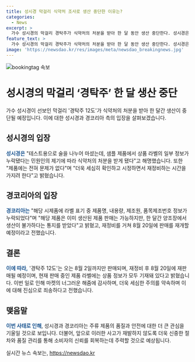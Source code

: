 ```yaml
---
title: 성시경 막걸리 식약처 조사로 생산 중단한 이유는?
categories:
  - News
excerpt: >
  가수 성시경의 막걸리 경탁주가 식약처의 처분을 받아 한 달 동안 생산 중단한다. 성시경은 미흡한 부분에 대해 사과하며, 앞으로는 더욱 세심히 확인하고 시정할 것이라고 전했다. 또한, 제품 재정비를 거쳐 8월 20일에 다시 판매를 재개할 계획이라고 밝혔으며, 현재 판매 중인 제품 라벨에는 모든 상품 정보가 기재되어 있다고 전했다. 이에 대한 경코리아의 사과와 재정비 계획 또한 공개되었다.
feature_text: >
  가수 성시경의 막걸리 경탁주가 식약처의 처분을 받아 한 달 동안 생산 중단한다. 성시경은 미흡한 부분에 대해 사과하며, 앞으로는 더욱 세심히 확인하고 시정할 것이라고 전했다. 또한, 제품 재정비를 거쳐 8월 20일에 다시 판매를 재개할 계획이라고 밝혔으며, 현재 판매 중인 제품 라벨에는 모든 상품 정보가 기재되어 있다고 전했다. 이에 대한 경코리아의 사과와 재정비 계획 또한 공개되었다.
image: 'https://newsdao.kr/res/images/meta/newsdao_breakingnews.jpg'
---
```


<p><img src="https://newsdao.kr/res/images/meta/newsdao_breakingnews.jpg" alt="bookingtag 속보" /></p>

<h1>성시경의 막걸리 ‘경탁주’ 한 달 생산 중단</h1>

<p data-ke-size="size16">가수 성시경이 선보인 막걸리 '경탁주 12도'가 식약처의 처분을 받아 한 달간 생산이 중단될 예정입니다. 이에 대한 성시경과 경코리아 측의 입장을 살펴보겠습니다.</p>

<h2 data-ke-size="size26">성시경의 입장</h2>

<p><b><span style="color: #1a5490;">성시경은</span></b> "테스트용으로 술을 나누어 마셨는데, 샘플 제품에서 상품 라벨의 일부 정보가 누락됐다는 민원인의 제기에 따라 식약처의 처분을 받게 됐다"고 해명했습니다. 또한 "제품에는 전혀 문제가 없다"며 "더욱 세심히 확인하고 시정하면서 재정비하는 시간을 가지려 한다"고 밝혔습니다.</p>

<h2 data-ke-size="size26">경코리아의 입장</h2>

<p><b><span style="color: #1a5490;">경코리아는</span></b> "해당 시제품에 라벨 표기 중 제품명, 내용량, 제조원, 품목제조번호 정보가 누락되었다"며 "해당 제품은 이미 생산된 제품 판매는 가능하지만, 한 달간 양조장에서 생산이 불가하다는 통지를 받았다"고 밝혔고, 재정비를 거쳐 8월 20일에 판매를 재개할 예정이라고 전했습니다.</p>

<h2 data-ke-size="size26">결론</h2>

<p><b><span style="color: #1a5490;">이에 따라,</span></b> '경탁주 12도'는 오는 8월 2일까지만 판매되며, 재정비 후 8월 20일에 재판매될 예정이며, 현재 판매 중인 제품 라벨에는 상품 정보가 모두 기재돼 있다고 밝혔습니다. 이번 일로 인해 마켓의 너그러운 해줌에 감사하며, 더욱 세심한 주의를 약속하며 이에 대해 진심으로 죄송하다고 전했습니다.</p>

<h2 data-ke-size="size26">맺음말</h2>

<p><b><span style="color: #1a5490;">이번 사태로 인해</span></b>, 성시경과 경코리아는 주류 제품의 품질과 안전에 대한 더 큰 관심을 기울일 것으로 보입니다. 더불어, 앞으로 이러한 사고가 재발하지 않도록 더욱 신중한 절차와 품질 관리를 통해 소비자의 신뢰를 회복하는데 주력할 것으로 예상됩니다.</p>
실시간 뉴스 속보는, <a href="https://newsdao.kr" rel="dofollow">https://newsdao.kr</a>


